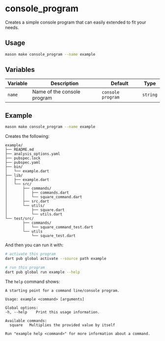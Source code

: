 # console_program

Creates a simple console program that can easily extended to fit your needs.

## Usage

```sh
mason make console_program --name example
```

## Variables


| Variable | Description                 | Default           | Type     |
| -------- | --------------------------- | ----------------- | -------- |
| `name`   | Name of the console program | `console program` | `string` |

## Example

```sh
mason make console_program --name example
```

Creates the following:
```
example/
├── README.md
├── analysis_options.yaml
├── pubspec.lock
├── pubspec.yaml
├── bin/
│   └── example.dart
├── lib/
│   ├── example.dart
│   └── src/
│       ├── commands/
│       │   ├── commands.dart
│       │   └── square_command.dart
│       ├── src.dart
│       └── utils/
│           ├── square.dart
│           └── utils.dart
└── test/src/
        ├── commands/
        │   └── square_command_test.dart
        └── utils
            └── square_test.dart
```

And then you can run it with:

```sh
# activate this program
dart pub global activate --source path example

# run this program
dart pub global run example --help
```

The `help` command shows:

```
A starting point for a command line/console program.

Usage: example <command> [arguments]

Global options:
-h, --help    Print this usage information.

Available commands:
  square   Multiplies the provided value by itself

Run "example help <command>" for more information about a command.
```
